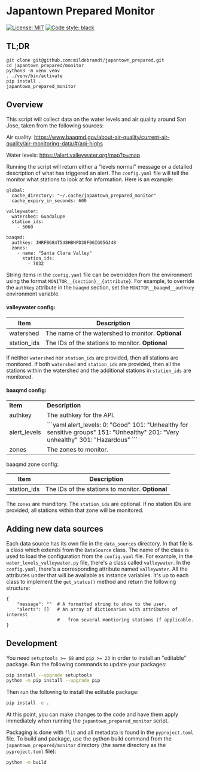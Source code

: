 # Japantown Prepared Monitor
[![License: MIT](https://img.shields.io/badge/License-MIT-yellow.svg)](https://raw.githubusercontent.com/mildebrandt/japantown_prepared/main/LICENSE)
[![Code style: black](https://img.shields.io/badge/code%20style-black-000000.svg)](https://github.com/psf/black)

## TL;DR
```
git clone git@github.com:mildebrandt/japantown_prepared.git
cd japantown_prepared/monitor
python3 -m venv venv
. ./venv/bin/activate
pip install .
japantown_prepared_monitor
```

## Overview
This script will collect data on the water levels and air quality around San Jose, taken from the following sources:

Air quality:
https://www.baaqmd.gov/about-air-quality/current-air-quality/air-monitoring-data/#/aqi-highs

Water levels:
https://alert.valleywater.org/map?p=map

Running the script will return either a "levels normal" message or a detailed description of what has triggered an alert. The `config.yaml` file will tell the monitor what stations to look at for information. Here is an example:

```
global:
  cache_directory: "~/.cache/japantown_prepared_monitor"
  cache_expiry_in_seconds: 600

valleywater:
  watershed: Guadalupe
  station_ids:
    - 5060

baaqmd:
  authkey: JHRFBG84T548HBNFD38F0GIG05GJ48
  zones: 
    - name: "Santa Clara Valley"
      station_ids: 
        - 7032
```

String items in the `config.yaml` file can be overridden from the environment using the format `MONITOR__{section}__{attribute}`. For example, to override the `authkey` attribute in the `baaqmd` section, set the `MONITOR__baaqmd__authkey` environment variable.

#### valleywater config:
|Item|Description|
|-|-|
|watershed|The name of the watershed to monitor. **Optional**|
|station_ids|The IDs of the stations to monitor. **Optional**|

If neither `watershed` nor `station_ids` are provided, then all stations are monitored. If both `watershed` and `station_ids` are provided, then all the stations within the watershed and the additional stations in `station_ids` are monitored.

#### baaqmd config:
<table>
<tr>
<td><b>Item</b></td>
<td><b>Description</b></td>
</tr>
<td>authkey</td>
<td>The authkey for the API.</td>
</tr>
<tr>
<td>alert_levels</td>
<td>
```yaml
alert_levels:
    0: "Good"
    101: "Unhealthy for sensitive groups"
    151: "Unhealthy"
    201: "Very unhealthy"
    301: "Hazardous"
```
</td>
</tr>
<tr>
<td>zones</td>
<td>The zones to monitor.</td>
</tr>
</table

#### baaqmd zone config:
|Item|Description|
|-|-|
|station_ids|The IDs of the stations to monitor. **Optional**|

The `zones` are manditory. The `station_ids` are optional. If no station IDs are provided, all stations within that zone will be monitored.

## Adding new data sources
Each data source has its own file in the `data_sources` directory. In that file is a class which extends from the `DataSource` class. The name of the class is used to load the configuration from the `config.yaml` file. For example, in the `water_levels_valleywater.py` file, there's a class called `valleywater`. In the `config.yaml`, there's a corresponding attribute named `valleywater`. All the attributes under that will be available as instance variables. It's up to each class to implement the `get_status()` method and return the following structure:
```
{
    "message": ""  # A formatted string to show to the user.
    "alerts": []   # An array of dictionaries with attributes of interest
                   #   from several montioring stations if applicable.
}
```

## Development
You need `setuptools >= 68` and `pip >= 23` in order to install an "editable" package. Run the following commands to update your packages:
```bash
pip install --upgrade setuptools
python -m pip install --upgrade pip
```

Then run the following to install the editable package:
```bash
pip install -e .
```

At this point, you can make changes to the code and have them apply immediately when running the `japantown_prepared_monitor` script.

Packaging is done with `flit` and all metadata is found in the `pyproject.toml` file. To build and package, use the python build command from the `japantown_prepared/monitor` directory (the same directory as the `pyproject.toml` file):

```bash
python -m build
```
